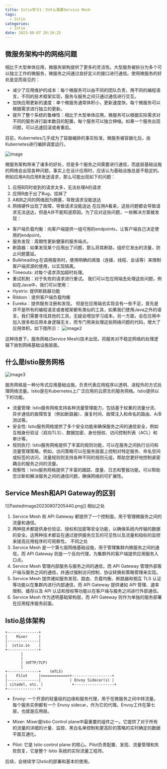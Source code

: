 ```yaml
---
title: Istio学习1：为什么需要Service Mesh
tags:
  - Istio
categories:
  - Istio
date: 2023-08-07 20:10:25
---
```


## 微服务架构中的网络问题

相比于大型单体应用，微服务架构提供了更多的灵活性。大型服务被拆分为多个可以独立工作的微服务，微服务之间通过良好定义的接口进行通信。使用微服务的好处是显而易见的：
- 减少了应用维护的成本：每个微服务可以由不同的团队负责，用不同的编程语言，不同的技术框架实现，服务与服务之间只通过通信进行交互。
- 加快应用更新的速度：单个微服务通常体积小，更新速度快，每个微服务可以根据需求进行独立的更新。
- 提升了整个系统的鲁棒性：相比于大型单体应用，微服务可以根据实际需求对不同的服务进行副本数目的配置，每个服务可以独立伸缩。如果一个服务出现问题，可以迅速回滚或者重启。

目前，Kubernetes几乎成为了容器编排的事实标准，微服务被容器化后，由Kubernetes进行编排调度运行。

![image](img/Pastedimage20230807202200.png)

微服务架构带来了诸多的好处，但是多个服务之间需要进行通信，而底层基础设施的网络会出现各种问题，事实上在设计应用时，应该认为基础设施总是不稳定的。例如应用A向应用B发送请求，那么可能出现如下的问题：
1. 应用B同时收到的请求太多，无法处理A的请求
2. 应用B由于出了Bug，挂掉了
3. A和B之间的网络因为拥塞，导致请求没能送达
4. 网络硬件出现了故障，导致请求没能送达
在应用A看来，这些问题都会导致请求无法送达，但是A并不能知道原因。为了应对这些问题，一些解决方案被发现：
- 客户端负载均衡：向客户端提供一组可用的endpoints，让客户端自己决定使用的endpoint。
- 服务发现：周期性更新健康的服务端点。
- 断路器：如果发现某个应用出了问题，那么将其断路，组织它发出的流量，防止问题蔓延。
- Bulkheading:在调用服务时，使用明确的阈值（连接、线程、会话等）来限制客户端资源的使用，以实现隔离。
- Timeouts: 对每个请求添加超时处理。
- 重试机制：对于失败的请求进行重试。
我们可以在应用端去处理这些问题，例如在Java中，我们可以使用：
- Hystrix: 提供断路器功能
- Ribbon：提供客户端负载均衡
- Eureka：提供服务注册和发现。
但是在应用端去实现会有一些不足，首先是并不是所有的编程语言或者框架都有类似的工具，如果我们使用Java之外的语言，我们需要寻找其他的工具，无疑会增加学习成本。另一方面，会在应用中加入很多和应用本身逻辑无关，而专门用来处理这些网络问题的代码，增大了应用体积。如下图所示：
![image2](img/Pastedimage20230807203929.png)

这种场景下，服务网格(Service Mesh)技术出现，将服务对不稳定网络的处理逻辑下放到网络基础设施层面。

## 什么是Istio服务网格

![image3](img/Pastedimage20230807204549.png)

服务网格是一种分布式应用基础设施，负责代表应用程序以透明、进程外的方式处理网络流量。Istio是在Kubernetes上广泛应用的云原生的服务网格。Istio提供以下的功能。
- 流量管理: Istio服务网格支持各种流量管理能力，包括基于权重的流量分流、异步通信的故障恢复（例如断路器）、康复时间、故障注入和命名的路由、A/B测试等。
- 安全性: Istio服务网格提供了多个安全功能来确保服务之间的通信安全，例如互相身份验证（双向TLS）、数据加密、身份授权、访问控制列表（ACL）和审计等。
- 规则执行: Istio服务网格提供了丰富的规则功能，可以在服务之间执行访问和流量管理策略。例如，访问策略可以在服务层面上控制对特定服务、命名空间或标签的访问，流量规则则支持各种不同的规则元组，帮助您更好地控制紧密耦合的服务之间的流量。
- 观察性：Istio服务网格提供了丰富的跟踪、度量、日志和警报功能，可以帮助您诊断和解决服务之间的通信问题，确保网络的可扩展性。


## Service Mesh和API Gateway的区别

![[Pastedimage20230807205440.png]]
相似之处 
1. Service Mesh 和 API Gateway 都提供了一个控制面，用于管理微服务之间的流量和通信。 
2. 两种技术都提供身份验证、授权和加密等安全功能，以确保系统内传输的数据的安全。这两种技术都旨在通过提供服务交互的可见性以及流量和指标的监控来提高应用程序的可观察性。
不同之处
1. Service Mesh 是一个第七层网络基础设施，用于管理集群内微服务之间的通信，而 API Gateway 则是一个反向代理，为集群外的客户端提供应用服务入口点。
2. Service Mesh 管理内部服务与服务之间的通信，而 API Gateway 管理外部客户端与服务之间的通信，并通过强制访问控制、协议转换和策略管理来实现。
3. Service Mesh 提供诸如服务发现、路由、负载均衡、断路器和相互 TLS 认证等功能以在集群内进行内部通信，而 API Gateway 提供诸如 APl 管理、速率限制、缓存以及 API 认证和授权等功能以在客户端与服务之间进行外部通信。
4. Service Mesh 作为透明基础架构层，而 API Gateway 则作为单独的服务部署在应用程序服务前面。
## Istio总体架构

```
+--------------+
|    Mixer     |
|--------------|
|  istio.io    |
+--------------+
       |
       |
       | (HTTP/TCP)
       |
+--------------+    (mTLS)
|    Pilot     |<===========>+------------------+
|--------------|             | Envoy Sidecar(s) |
| citadel, etc. |             +------------------+
+--------------+

```

- Envoy: 一个开源的轻量级的边缘和服务代理，用于在微服务之间中转流量。每个服务实例都有一个 Envoy sidecar，作为它的代理。Envoy工作在第七层，也就是应用层。

- Mixer: Mixer是Istio Control plane中最重要的组件之一。它提供了对于所有的流量的详细的计量、监控、黑白名单控制和更高阶的策略的实时确定的数据平面互通化。

- Pilot: 它是 Istio control plane 的核心。Pilot负责配置、发现、流量管理和失败恢复，它是整个 Istio 系统的实际流量工程师。


后续，会继续学习Istio的部署和基本的使用。

